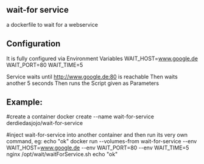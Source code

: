 wait-for service
----------------
a dockerfile to wait for a webservice


Configuration
-----------

It is fully configured via Environment Variables
WAIT_HOST=www.google.de
WAIT_PORT=80
WAIT_TIME=5

Service waits until http://www.google.de:80 is reachable
Then waits another 5 seconds
Then runs the Script given as Parameters

Example:
--------
#create a container
docker create --name wait-for-service derdiedasjojo/wait-for-service

#inject wait-for-service into another container and then run its very own command, eg: echo "ok"
docker run --volumes-from wait-for-service --env WAIT_HOST=www.google.de --env WAIT_PORT=80 --env WAIT_TIME=5  nginx /opt/wait/waitForService.sh echo "ok"
